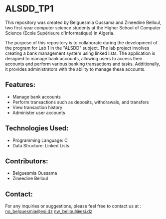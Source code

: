 # ALSDD_TP1

This repository was created by Belguesmia Oussama and Zineedine Belloul, two first-year computer science students at the Higher School of Computer Science (Ecole Supérieure d'Informatique) in Algeria.

The purpose of this repository is to collaborate during the development of the program for Lab 1 in the "ALSDD" subject. The lab project involves creating a bank management system using linked lists. The application is designed to manage bank accounts, allowing users to access their accounts and perform various banking transactions and tasks. Additionally, it provides administrators with the ability to manage these accounts.

## Features:
- Manage bank accounts
- Perform transactions such as deposits, withdrawals, and transfers
- View transaction history
- Administer user accounts

## Technologies Used:
- Programming Language: C
- Data Structure: Linked Lists

## Contributors:
- Belguesmia Oussama
- Zineedine Belloul

## Contact:
For any inquiries or suggestions, please feel free to contact us at :
no_belguesmia@esi.dz
nw_belloul@esi.dz